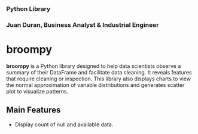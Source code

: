 ### Python Library
### Juan Duran, Business Analyst & Industrial Engineer
# broompy
**broompy** is a Python library designed to help 
data scientists observe a summary of their 
DataFrame and facilitate data cleaning. It reveals 
features that require cleaning or inspection. 
This library also displays charts to view the normal 
approximation of variable distributions and generates 
scatter plot to visualize patterns.

Main Features
-------------
  - Display count of null and available data.
